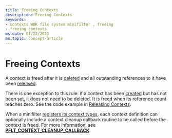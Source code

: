 ```yaml
---
title: Freeing Contexts
description: Freeing Contexts
keywords:
- contexts WDK file system minifilter , freeing
- freeing contexts
ms.date: 01/22/2021
ms.topic: concept-article
---
```


# Freeing Contexts

A context is freed after it is [deleted](deleting-contexts.md) and all outstanding references to it have been [released](releasing-contexts.md).

There is one exception to this rule: if a context has been [created](creating-contexts.md) but has not been [set](setting-contexts.md), it does not need to be deleted. It is freed when its reference count reaches zero. See the code example in [Releasing Contexts](releasing-contexts.md).

When a minifilter [registers its context types](registering-context-types.md), each context definition can optionally include a context cleanup callback routine to be called before the context is freed. For more information, see [**PFLT_CONTEXT_CLEANUP_CALLBACK**](/windows-hardware/drivers/ddi/fltkernel/nc-fltkernel-pflt_context_cleanup_callback).
